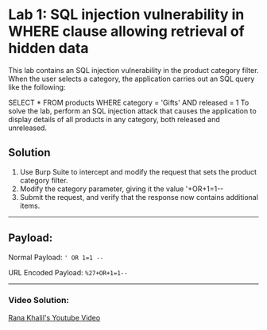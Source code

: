 # Lab 1: SQL injection vulnerability in WHERE clause allowing retrieval of hidden data

This lab contains an SQL injection vulnerability in the product category filter. When the user selects a category, the application carries out an SQL query like the following:

SELECT * FROM products WHERE category = 'Gifts' AND released = 1
To solve the lab, perform an SQL injection attack that causes the application to display details of all products in any category, both released and unreleased.

## Solution
1. Use Burp Suite to intercept and modify the request that sets the product category filter.
2. Modify the category parameter, giving it the value '+OR+1=1--
3. Submit the request, and verify that the response now contains additional items.
---

## Payload: 
Normal Payload: `' OR 1=1 --`

URL Encoded Payload: `%27+OR+1=1--`

---
### Video Solution:
[Rana Khalil's Youtube Video](https://youtu.be/X1X1UdaC_90)

